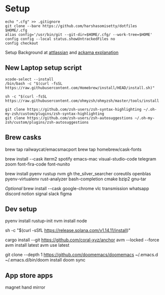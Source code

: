 # Setup

```
echo ".cfg" >> .gitignore
git clone --bare https://github.com/harshasomisetty/dotfiles $HOME/.cfg
alias config='/usr/bin/git --git-dir=$HOME/.cfg/ --work-tree=$HOME'
config config --local status.showUntrackedFiles no
config checkout
```


Setup Background at [attlassian](https://www.atlassian.com/git/tutorials/dotfiles) and [ackama explanation](https://www.ackama.com/what-we-think/the-best-way-to-store-your-dotfiles-a-bare-git-repository-explained/)

## New Laptop setup script

```
xcode-select --install
/bin/bash -c "$(curl -fsSL https://raw.githubusercontent.com/Homebrew/install/HEAD/install.sh)"
```


```
sh -c "$(curl -fsSL https://raw.githubusercontent.com/ohmyzsh/ohmyzsh/master/tools/install.sh)"

git clone https://github.com/zsh-users/zsh-syntax-highlighting ~/.oh-my-zsh/custom/plugins/zsh-syntax-highlighting
git clone https://github.com/zsh-users/zsh-autosuggestions ~/.oh-my-zsh/custom/plugins/zsh-autosuggestions
```

## Brew casks
brew tap railwaycat/emacsmacport
brew tap homebrew/cask-fonts

brew install --cask iterm2 spotify emacs-mac visual-studio-code telegram zoom font-fira-code font-nunito


brew install pyenv rustup nvm gh the_silver_searcher coreutils openblas pyenv-virtualenv rust-analyzer bash-completion cmake bzip2 gnu-tar


*Optional*
brew install --cask google-chrome vlc transmission whatsapp discord notion signal slack figma


## Dev setup
pyenv install 
rustup-init
nvm install node

sh -c "$(curl -sSfL https://release.solana.com/v1.14.11/install)"

cargo install --git https://github.com/coral-xyz/anchor avm --locked --force
avm install latest
avm use latest


git clone --depth 1 https://github.com/doomemacs/doomemacs ~/.emacs.d
~/.emacs.d/bin/doom install
doom sync

## App store apps
magnet
hand mirror
